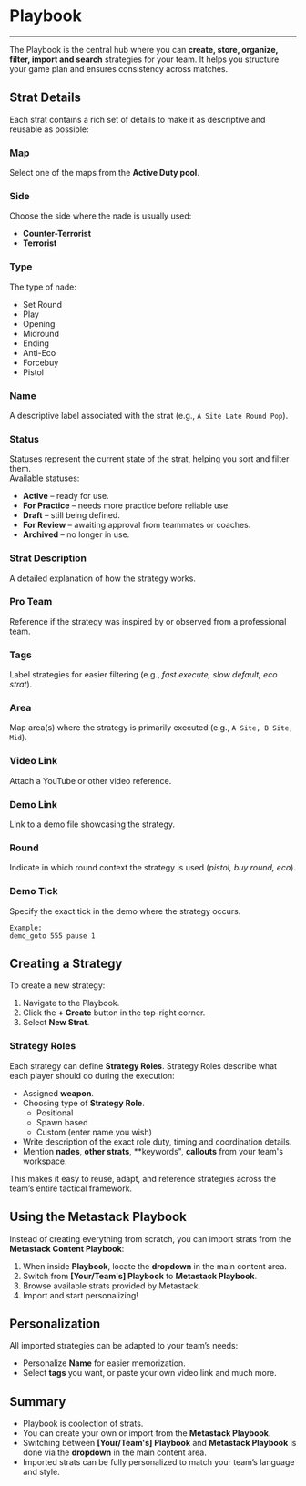 # Playbook
---

The Playbook is the central hub where you can **create, store, organize, filter, import and search** strategies for your team. 
It helps you structure your game plan and ensures consistency across matches.  

## Strat Details
Each strat contains a rich set of details to make it as descriptive and reusable as possible:

### Map
Select one of the maps from the **Active Duty pool**.

### Side
Choose the side where the nade is usually used:
- **Counter-Terrorist**  
- **Terrorist**

### Type
The type of nade:
- Set Round
- Play 
- Opening 
- Midround 
- Ending
- Anti-Eco
- Forcebuy
- Pistol

### Name
A descriptive label associated with the strat (e.g., `A Site Late Round Pop`).

### Status
Statuses represent the current state of the strat, helping you sort and filter them.  
Available statuses:
- **Active** – ready for use.  
- **For Practice** – needs more practice before reliable use.  
- **Draft** – still being defined.  
- **For Review** – awaiting approval from teammates or coaches.  
- **Archived** – no longer in use.  

### Strat Description 
A detailed explanation of how the strategy works.  

### Pro Team 
Reference if the strategy was inspired by or observed from a professional team.  

### Tags 
Label strategies for easier filtering (e.g., *fast execute, slow default, eco strat*).  

### Area 
Map area(s) where the strategy is primarily executed (e.g., `A Site, B Site, Mid`).  

### Video Link 
Attach a YouTube or other video reference.  

### Demo Link 
Link to a demo file showcasing the strategy.  

### Round 
Indicate in which round context the strategy is used (*pistol, buy round, eco*).  

### Demo Tick 
Specify the exact tick in the demo where the strategy occurs.  
```
Example:
demo_goto 555 pause 1
```

## Creating a Strategy
To create a new strategy:  
1. Navigate to the Playbook.  
2. Click the **+ Create** button in the top-right corner.  
3. Select **New Strat**.  


### Strategy Roles
Each strategy can define **Strategy Roles**. Strategy Roles describe what each player should do during the execution:  
- Assigned **weapon**.  
- Choosing type of **Strategy Role**.
   - Positional
   - Spawn based
   - Custom (enter name you wish)
- Write description of the exact role duty, timing and coordination details.  
- Mention **nades**, **other strats**, **keywords", **callouts** from your team's workspace.  


This makes it easy to reuse, adapt, and reference strategies across the team’s entire tactical framework.  

## Using the Metastack Playbook

Instead of creating everything from scratch, you can import strats from the **Metastack Content Playbook**:

1. When inside **Playbook**, locate the **dropdown** in the main content area.  
2. Switch from **[Your/Team's] Playbook** to **Metastack Playbook**.  
3. Browse available strats provided by Metastack.  
4. Import and start personalizing!

## Personalization

All imported strategies can be adapted to your team’s needs:
- Personalize **Name** for easier memorization.  
- Select **tags** you want, or paste your own video link and much more.

## Summary

- Playbook is coolection of strats.
- You can create your own or import from the **Metastack Playbook**.  
- Switching between **[Your/Team's] Playbook** and **Metastack Playbook** is done via the **dropdown** in the main content area.  
- Imported strats can be fully personalized to match your team’s language and style. 
